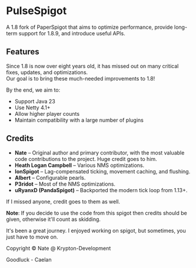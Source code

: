 # PulseSpigot  
A 1.8 fork of PaperSpigot that aims to optimize performance, provide long-term support for 1.8.9, and introduce useful APIs.  

## Features  
Since 1.8 is now over eight years old, it has missed out on many critical fixes, updates, and optimizations.  
Our goal is to bring these much-needed improvements to 1.8!  

By the end, we aim to:  
- Support Java 23  
- Use Netty 4.1+  
- Allow higher player counts  
- Maintain compatibility with a large number of plugins  

## Credits  
- **Nate** – Original author and primary contributor, with the most valuable code contributions to the project. Huge credit goes to him.  
- **Heath Logan Campbell** – Various NMS optimizations.  
- **IonSpigot** – Lag-compensated ticking, movement caching, and flushing.  
- **Albert** – Configurable pearls.  
- **P3ridot** – Most of the NMS optimizations.  
- **uRyanxD (PandaSpigot)** – Backported the modern tick loop from 1.13+.  

If I missed anyone, credit goes to them as well.  

**Note**: If you decide to use the code from this spigot then credits should be given, otherwise it'll count as skidding.

It's been a great journey. I enjoyed working on spigot, but sometimes, you just have to move on.

Copyright © Nate @ Krypton-Development

Goodluck - Caelan
